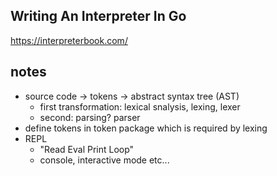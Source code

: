 ## Writing An Interpreter In Go

https://interpreterbook.com/

## notes
- source code -> tokens -> abstract syntax tree (AST)
  - first transformation: lexical snalysis, lexing, lexer
  - second: parsing? parser
- define tokens in token package which is required by lexing
- REPL
  - "Read Eval Print Loop"
  - console, interactive mode etc...